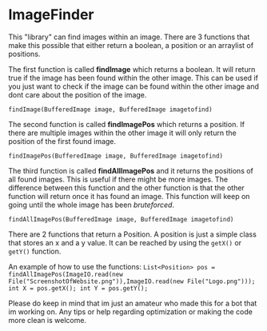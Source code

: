 # ImageFinder
This "library" can find images within an image. There are 3 functions that make this possible that either return a boolean, a position or an arraylist of positions.


The first function is called **findImage** which returns a boolean. It will return true if the image has been found within the other image. This can be used if you just want to check if the image can be found within the other image and dont care about the position of the image.

`findImage(BufferedImage image, BufferedImage imagetofind)`

The second function is called **findImagePos** which returns a position. If there are multiple images within the other image it will only return the position of the first found image.

`findImagePos(BufferedImage image, BufferedImage imagetofind)`

The third function is called **findAllImagePos** and it returns the positions of all found images. This is useful if there might be more images. The difference between this function and the other function is that the other function will return once it has found an image. This function will keep on going until the whole image has been *bruteforced*. 

`findAllImagePos(BufferedImage image, BufferedImage imagetofind)`

There are 2 functions that return a Position. A position is just a simple class that stores an x and a y value. It can be reached by using the `getX()` or `getY()` function.

An example of how to use the functions:
`List<Position> pos = findAllImagePos(ImageIO.read(new File("ScreenshotOfWebsite.png")),ImageIO.read(new File("Logo.png")));
int X = pos.getX();
int Y = pos.getY();
`

Please do keep in mind that im just an amateur who made this for a bot that im working on. Any tips or help regarding optimization or making the code more clean is welcome.
